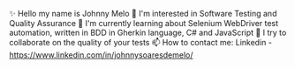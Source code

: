 ✨ Hello my name is Johnny Melo
👀 I'm interested in Software Testing and Quality Assurance
🌱 I'm currently learning about Selenium WebDriver test automation, written in BDD in Gherkin language, C# and JavaScript
💞️ I try to collaborate on the quality of your tests
📫 How to contact me: Linkedin - https://www.linkedin.com/in/johnnysoaresdemelo/

<!---
Johnny-oss/Johnny-oss is a ✨ special ✨ repository because its `README.md` (this file) appears on your GitHub profile.
You can click the Preview link to take a look at your changes.
--->
